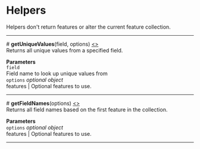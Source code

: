 # Helpers
Helpers don't return features or alter the current feature collection.

---

<a id="getuniquevalues">#</a> **getUniqueValues**(field, options) [<>](https://github.com/afogelberg/geomangler/blob/master/lib/helpers/getuniquevalues.js)<br>
Returns all unique values from a specified field.  

**Parameters**<br>
`field`<br>
Field name to look up unique values from<br>
`options` *optional object*<br>
features | Optional features to use.

---

<a id="getfieldnames">#</a> **getFieldNames**(options) [<>](https://github.com/afogelberg/geomangler/blob/master/lib/helpers/getfieldnames.js)<br>
Returns all field names based on the first feature in the collection.  

**Parameters**<br>
`options` *optional object*<br>
features | Optional features to use.  

---
